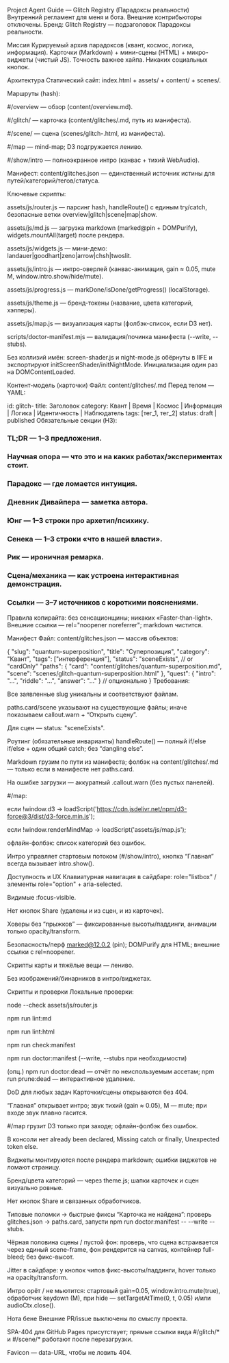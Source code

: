 Project Agent Guide — Glitch Registry (Парадоксы реальности)
Внутренний регламент для меня и бота. Внешние контрибьюторы отключены.
Бренд: Glitch Registry — подзаголовок Парадоксы реальности.

Миссия
Курируемый архив парадоксов (квант, космос, логика, информация).
Карточки (Markdown) + мини-сцены (HTML) + микро-виджеты (чистый JS).
Точность важнее хайпа. Никаких социальных кнопок.

Архитектура
Статический сайт: index.html + assets/ + content/ + scenes/.

Маршруты (hash):

#/overview — обзор (content/overview.md).

#/glitch/<slug> — карточка (content/glitches/<slug>.md, путь из манифеста).

#/scene/<slug> — сцена (scenes/glitch-<slug>.html, из манифеста).

#/map — mind-map; D3 подгружается лениво.

#/show/intro — полноэкранное интро (канвас + тихий WebAudio).

Манифест: content/glitches.json — единственный источник истины для путей/категорий/тегов/статуса.

Ключевые скрипты:

assets/js/router.js — парсинг hash, handleRoute() с единым try/catch, безопасные ветки overview|glitch|scene|map|show.

assets/js/md.js — загрузка markdown (marked@pin + DOMPurify), widgets.mountAll(target) после рендера.

assets/js/widgets.js — мини-демо: landauer|goodhart|zeno|arrow|chsh|twoslit.

assets/js/intro.js — интро-оверлей (канвас-анимация, gain ≈ 0.05, mute M, window.intro.show/hide/mute).

assets/js/progress.js — markDone/isDone/getProgress() (localStorage).

assets/js/theme.js — бренд-токены (название, цвета категорий, хэлперы).

assets/js/map.js — визуализация карты (фолбэк-список, если D3 нет).

scripts/doctor-manifest.mjs — валидация/починка манифеста (--write, --stubs).

Без коллизий имён: screen-shader.js и night-mode.js обёрнуты в IIFE и экспортируют initScreenShader/initNightMode. Инициализация один раз на DOMContentLoaded.

Контент-модель (карточки)
Файл: content/glitches/<slug>.md
Перед телом — YAML:


id: glitch-<slug>
title: Заголовок
category: Квант | Время | Космос | Информация | Логика | Идентичность | Наблюдатель
tags: [тег_1, тег_2]
status: draft | published
Обязательные секции (H3):

### TL;DR — 1–3 предложения.

### Научная опора — что это и на каких работах/экспериментах стоит.

### Парадокс — где ломается интуиция.

### Дневник Дивайпера — заметка автора.

### Юнг — 1–3 строки про архетип/психику.

### Сенека — 1–3 строки «что в нашей власти».

### Рик — ироничная ремарка.

### Сцена/механика — как устроена интерактивная демонстрация.

### Ссылки — 3–7 источников с короткими пояснениями.

Правила копирайта: без сенсационщины; никаких «Faster-than-light». Внешние ссылки — rel="noopener noreferrer"; markdown чистится.

Манифест
Файл: content/glitches.json — массив объектов:


{
  "slug": "quantum-superposition",
  "title": "Суперпозиция",
  "category": "Квант",
  "tags": ["интерференция"],
  "status": "sceneExists",           // or "cardOnly"
  "paths": {
    "card": "content/glitches/quantum-superposition.md",
    "scene": "scenes/glitch-quantum-superposition.html"
  },
  "quest": { "intro": "…", "riddle": "…", "answer": "…" }  // опционально
}
Требования:

Все заявленные slug уникальны и соответствуют файлам.

paths.card/scene указывают на существующие файлы; иначе показываем callout.warn + “Открыть сцену”.

Для сцен — status: "sceneExists".

Роутинг (обязательные инварианты)
handleRoute() — полный if/else if/else + один общий catch; без “dangling else”.

Markdown грузим по пути из манифеста; фолбэк на content/glitches/<slug>.md — только если в манифесте нет paths.card.

На ошибке загрузки — аккуратный .callout.warn (без пустых панелей).

#/map:

если !window.d3 → loadScript('https://cdn.jsdelivr.net/npm/d3-force@3/dist/d3-force.min.js');

если !window.renderMindMap → loadScript('assets/js/map.js');

офлайн-фолбэк: список категорий без ошибок.

Интро управляет стартовым потоком (#/show/intro), кнопка “Главная” всегда вызывает intro.show().

Доступность и UX
Клавиатурная навигация в сайдбаре: role="listbox" / элементы role="option" + aria-selected.

Видимые :focus-visible.

Нет кнопок Share (удалены и из сцен, и из карточек).

Ховеры без “прыжков” — фиксированные высоты/паддинги, анимации только opacity/transform.

Безопасность/перф
marked@12.0.2 (pin); DOMPurify для HTML; внешние ссылки с rel=noopener.

Скрипты карты и тяжёлые вещи — лениво.

Без изображений/бинарников в интро/виджетах.

Скрипты и проверки
Локальные проверки:

node --check assets/js/router.js

npm run lint:md

npm run lint:html

npm run check:manifest

npm run doctor:manifest (--write, --stubs при необходимости)

(опц.) npm run doctor:dead — отчёт по неиспользуемым ассетам; npm run prune:dead — интерактивное удаление.

DoD для любых задач
Карточки/сцены открываются без 404.

“Главная” открывает интро; звук тихий (gain ≈ 0.05), M — mute; при входе звук плавно гасится.

#/map грузит D3 только при заходе; офлайн-фолбэк без ошибок.

В консоли нет already been declared, Missing catch or finally, Unexpected token else.

Виджеты монтируются после рендера markdown; ошибки виджетов не ломают страницу.

Бренд/цвета категорий — через theme.js; шапки карточек и сцен визуально ровные.

Нет кнопок Share и связанных обработчиков.

Типовые поломки → быстрые фиксы
“Карточка не найдена”: проверь glitches.json → paths.card, запусти npm run doctor:manifest -- --write --stubs.

Чёрная половина сцены / пустой фон: проверь, что сцена встраивается через единый scene-frame, фон рендерится на canvas, контейнер full-bleed; без фикс-высот.

Jitter в сайдбаре: у кнопок чипов фикс-высоты/паддинги, hover только на opacity/transform.

Интро орёт / не мьютится: стартовый gain=0.05, window.intro.mute(true), обработчик keydown (M), при hide — setTargetAtTime(0, t, 0.05) и/или audioCtx.close().

Нота бене
Внешние PR/issue выключены по смыслу проекта.

SPA-404 для GitHub Pages присутствует; прямые ссылки вида #/glitch/* и #/scene/* работают после перезагрузки.

Favicon — data-URL, чтобы не ловить 404.
